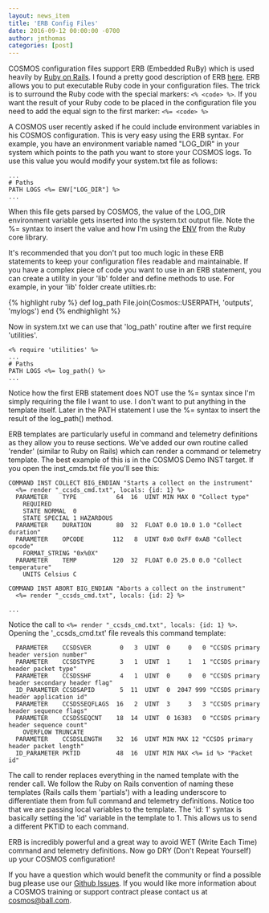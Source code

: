```yaml
---
layout: news_item
title: 'ERB Config Files'
date: 2016-09-12 00:00:00 -0700
author: jmthomas
categories: [post]
---
```


COSMOS configuration files support ERB (Embedded RuBy) which is used heavily by [Ruby on Rails](http://rubyonrails.org/). I found a pretty good description of ERB [here](http://www.stuartellis.eu/articles/erb/). ERB allows you to put executable Ruby code in your configuration files. The trick is to surround the Ruby code with the special markers: ```<% <code> %>```. If you want the result of your Ruby code to be placed in the configuration file you need to add the equal sign to the first marker: ```<%= <code> %>```

A COSMOS user recently asked if he could include environment variables in his COSMOS configuration. This is very easy using the ERB syntax. For example, you have an environment variable named "LOG_DIR" in your system which points to the path you want to store your COSMOS logs. To use this value you would modify your system.txt file as follows:

```
...
# Paths
PATH LOGS <%= ENV["LOG_DIR"] %>
...
```

When this file gets parsed by COSMOS, the value of the LOG_DIR environment variable gets inserted into the system.txt output file. Note the %= syntax to insert the value and how I'm using the [ENV](https://ruby-doc.org/core-2.3.0/ENV.html) from the Ruby core library.

It's recommended that you don't put too much logic in these ERB statements to keep your configuration files readable and maintainable. If you have a complex piece of code you want to use in an ERB statement, you can create a utility in your 'lib' folder and define methods to use. For example, in your 'lib' folder create utilties.rb:

{% highlight ruby %}
def log_path
  File.join(Cosmos::USERPATH, 'outputs', 'mylogs')
end
{% endhighlight %}

Now in system.txt we can use that 'log_path' routine after we first require 'utilities'.

```
<% require 'utilities' %>
...
# Paths
PATH LOGS <%= log_path() %>
...
```
Notice how the first ERB statement does NOT use the %= syntax since I'm simply requiring the file I want to use. I don't want to put anything in the template itself. Later in the PATH statement I use the %= syntax to insert the result of the log_path() method.

ERB templates are particularly useful in command and telemetry definitions as they allow you to reuse sections. We've added our own routine called 'render' (similar to Ruby on Rails) which can render a command or telemetry template. The best example of this is in the COSMOS Demo INST target. If you open the inst_cmds.txt file you'll see this:

```
COMMAND INST COLLECT BIG_ENDIAN "Starts a collect on the instrument"
  <%= render "_ccsds_cmd.txt", locals: {id: 1} %>
  PARAMETER    TYPE           64  16  UINT MIN MAX 0 "Collect type"
    REQUIRED
    STATE NORMAL  0
    STATE SPECIAL 1 HAZARDOUS
  PARAMETER    DURATION       80  32  FLOAT 0.0 10.0 1.0 "Collect duration"
  PARAMETER    OPCODE        112   8  UINT 0x0 0xFF 0xAB "Collect opcode"
    FORMAT_STRING "0x%0X"
  PARAMETER    TEMP          120  32  FLOAT 0.0 25.0 0.0 "Collect temperature"
    UNITS Celsius C

COMMAND INST ABORT BIG_ENDIAN "Aborts a collect on the instrument"
  <%= render "_ccsds_cmd.txt", locals: {id: 2} %>

...
```

Notice the call to ```<%= render "_ccsds_cmd.txt", locals: {id: 1} %>```. Opening the '_ccsds_cmd.txt' file reveals this command template:

```
  PARAMETER    CCSDSVER        0   3  UINT  0     0   0 "CCSDS primary header version number"
  PARAMETER    CCSDSTYPE       3   1  UINT  1     1   1 "CCSDS primary header packet type"
  PARAMETER    CCSDSSHF        4   1  UINT  0     0   0 "CCSDS primary header secondary header flag"
  ID_PARAMETER CCSDSAPID       5  11  UINT  0  2047 999 "CCSDS primary header application id"
  PARAMETER    CCSDSSEQFLAGS  16   2  UINT  3     3   3 "CCSDS primary header sequence flags"
  PARAMETER    CCSDSSEQCNT    18  14  UINT  0 16383   0 "CCSDS primary header sequence count"
    OVERFLOW TRUNCATE
  PARAMETER    CCSDSLENGTH    32  16  UINT MIN MAX 12 "CCSDS primary header packet length"
  ID_PARAMETER PKTID          48  16  UINT MIN MAX <%= id %> "Packet id"
```

The call to render replaces everything in the named template with the render call. We follow the Ruby on Rails convention of naming these templates (Rails calls them 'partials') with a leading underscore to differentiate them from full command and telemetry definitions. Notice too that we are passing local variables to the template. The 'id: 1' syntax is basically setting the 'id' variable in the template to 1. This allows us to send a different PKTID to each command.

ERB is incredibly powerful and a great way to avoid WET (Write Each Time) command and telemetry definitions. Now go DRY (Don't Repeat Yourself) up your COSMOS configuration!

If you have a question which would benefit the community or find a possible bug please use our [Github Issues](https://github.com/BallAerospace/COSMOS/issues). If you would like more information about a COSMOS training or support contract please contact us at <cosmos@ball.com>.
